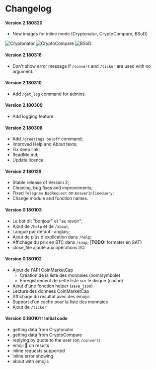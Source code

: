# Changelog

#### Version 2.180320

* New images for inline mode (Cryptonator, CryptoCompare, BSoD)

<img src="https://i.imgur.com/4Shr41n.png" alt="Cryptonator"/>&nbsp;<img src="https://i.imgur.com/FWEOyTT.png" alt="CryptoCompare"/>&nbsp;<img src="https://i.imgur.com/AWeJubR.png" alt="BSoD"/>

#### Version 2.180316

* Don't show error message if `/convert` and `/ticker` are used with no argument.

#### Version 2.180310

* Add `/get_log` command for admins.

#### Version 2.180309

* Add logging feature.

#### Version 2.180308

* Add `/greetings on|off` command;
* Improved Help and About texts;
* Fix deep link;
* ReadMe.md;
* Update licence.

#### Version 2.180129

* Stable release of Version 2;
* Cleaning, bug fixes and improvements;
* Fixed `Telegram BadRequest` on `AnswerInlineQuery`;
* Change module and function names.

#### Version 0.180103

* Le bot dit "bonjour" et "au revoir";
* Ajout de `/help` et de `/about`;
* Langue par défaut : anglais;
* Ajout de plus d'explication dans `/help`;
* Affichage du prix en BTC dans `/snap`; [**TODO:** formater en SAT]
* close_file ajouté aux opérations I/O.


#### Version 0.180102

* Ajout de l'API CoinMarketCap
    * Création de la liste des monnaies (nom/symbole)
    * Enregistrement de cette liste sur le disque (cache)
* Ajout d'une fonction helper (`save_json`)
* Lecture des données CoinMarketCap
* Affichage du résultat avec des émojis
* Support d'un cache pour la liste des monnaies
* Ajout de `/ticker`


#### Version 0.180101 : Initial code

* getting data from Cryptonator
* getting data from CryptoCompare
* replying by quote to the user (on `/convert`)
* emoji :rocket: on results
* inline requests supported
* inline error showing
* about with emojis
